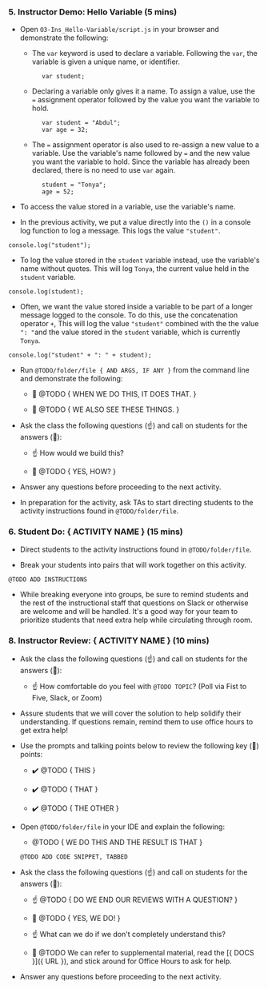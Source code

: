 ### 5. Instructor Demo: Hello Variable (5 mins) 

* Open `O3-Ins_Hello-Variable/script.js` in your browser and demonstrate the following:

  * The `var` keyword is used to declare a variable. Following the `var`, the variable is given a unique name, or identifier.

  ```
        var student;

  ```

  * Declaring a variable only gives it a name. To assign a value, use the `=` assignment operator followed by the value you want the variable to hold. 

  ```
        var student = "Abdul";
        var age = 32;

  ```

  * The `=` assignment operator is also used to re-assign a new value to a variable. Use the variable's name followed by `=` and the new value you want the variable to hold. Since the variable has already been declared, there is no need to use `var` again.

  ```
        student = "Tonya";
        age = 52;

  ``` 

* To access the value stored in a variable, use the variable's name. 

* In the previous activity, we put a value directly into the `()` in a console log function to log a message. This logs the value `"student"`.

```
console.log("student");

```
* To log the value stored in the `student` variable instead, use the variable's name without quotes. This will log `Tonya`, the current value held in the `student` variable.

```
console.log(student);

```

* Often, we want the value stored inside a variable to be part of a longer message logged to the console. To do this, use the concatenation operator `+`,  This will log the value `"student"` combined with the the value `": "`and the value stored in the `student` variable, which is currently `Tonya`.

```
console.log("student" + ": " + student);

```

* Run `@TODO/folder/file { AND ARGS, IF ANY }` from the command line and demonstrate the following: 

  * 🔑 @TODO { WHEN WE DO THIS, IT DOES THAT. }

  * 🔑 @TODO { WE ALSO SEE THESE THINGS. }

* Ask the class the following questions (☝️) and call on students for the answers (🙋):

  * ☝️ How would we build this?

  * 🙋 @TODO { YES, HOW? }

* Answer any questions before proceeding to the next activity.

* In preparation for the activity, ask TAs to start directing students to the activity instructions found in `@TODO/folder/file`.

### 6. Student Do: { ACTIVITY NAME } (15 mins) 

* Direct students to the activity instructions found in `@TODO/folder/file`.

* Break your students into pairs that will work together on this activity.

```md
@TODO ADD INSTRUCTIONS
```

* While breaking everyone into groups, be sure to remind students and the rest of the instructional staff that questions on Slack or otherwise are welcome and will be handled. It's a good way for your team to prioritize students that need extra help while circulating through room.

### 8. Instructor Review: { ACTIVITY NAME } (10 mins) 

* Ask the class the following questions (☝️) and call on students for the answers (🙋):

  * ☝️ How comfortable do you feel with `@TODO TOPIC`? (Poll via Fist to Five, Slack, or Zoom)

* Assure students that we will cover the solution to help solidify their understanding. If questions remain, remind them to use office hours to get extra help!

* Use the prompts and talking points below to review the following key (🔑) points:

  * ✔️ @TODO { THIS }

  * ✔️ @TODO { THAT }

  * ✔️ @TODO { THE OTHER }

* Open `@TODO/folder/file` in your IDE and explain the following: 

  * @TODO { WE DO THIS AND THE RESULT IS THAT }

  ```
  @TODO ADD CODE SNIPPET, TABBED
  ```

* Ask the class the following questions (☝️) and call on students for the answers (🙋):

  * ☝️ @TODO { DO WE END OUR REVIEWS WITH A QUESTION? }

  * 🙋 @TODO { YES, WE DO! }

  * ☝️ What can we do if we don't completely understand this?

  * 🙋 @TODO We can refer to supplemental material, read the [{ DOCS }]({ URL }), and stick around for Office Hours to ask for help.

* Answer any questions before proceeding to the next activity.
